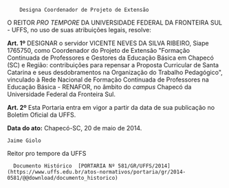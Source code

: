         Designa Coordenador de Projeto de Extensão  

O REITOR *PRO TEMPORE* DA UNIVERSIDADE FEDERAL DA FRONTEIRA SUL - UFFS, no uso de suas atribuições legais, resolve:

 **Art. 1º** DESIGNAR o servidor VICENTE NEVES DA SILVA RIBEIRO, Siape 1765750, como Coordenador do Projeto de Extensão "Formação Continuada de Professores e Gestores da Educação Básica em Chapecó (SC) e Região: contribuições para repensar a Proposta Curricular de Santa Catarina e seus desdobramentos na Organização do Trabalho Pedagógico", vinculado à Rede Nacional de Formação Continuada de Professores na Educação Básica - RENAFOR, no âmbito do *campus* Chapecó da Universidade Federal da Fronteira Sul.

 **Art. 2º** Esta Portaria entra em vigor a partir da data de sua publicação no Boletim Oficial da UFFS.

  

   **Data do ato:** Chapecó-SC, 20 de maio de 2014.   
 

    Jaime Giolo   
 Reitor pro tempore da UFFS 

      Documento Histórico  [PORTARIA Nº 581/GR/UFFS/2014](https://www.uffs.edu.br/atos-normativos/portaria/gr/2014-0581/@@download/documento_historico)     
      